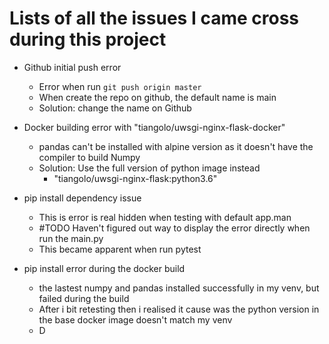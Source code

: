 # Lists of all the issues I came cross during this project

- Github initial push error
  - Error when run ```git push origin master```
  - When create the repo on github, the default name is main
  - Solution: change the name on Github
  
- Docker building error with "tiangolo/uwsgi-nginx-flask-docker"
  - pandas can't be installed with alpine version as it doesn't have the compiler to build Numpy
  - Solution: Use the full version of python image instead
    - "tiangolo/uwsgi-nginx-flask:python3.6"

- pip install dependency issue
  - This is error is real hidden when testing with default app.man
  - #TODO Haven't figured out way to display the error directly when run the main.py
  - This became apparent when run pytest

- pip install error during the docker build
  - the lastest numpy and pandas installed successfully in my venv, but failed during the build
  - After i bit retesting then i realised it cause was the python version in the base docker image doesn't match my venv
  - D

